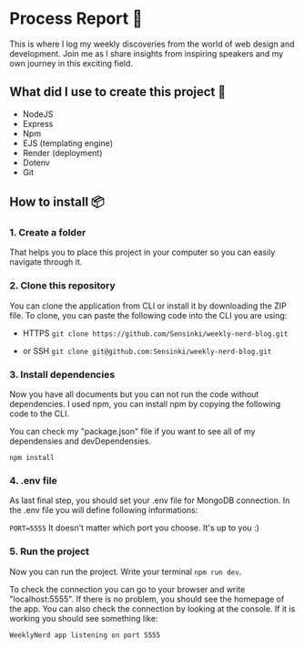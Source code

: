
# Process Report 📰

This is where I log my weekly discoveries from the world of web design and development. Join me as I share insights from inspiring speakers and my own journey in this exciting field.


## What did I use to create this project 🚸
- NodeJS
- Express
- Npm
- EJS (templating engine)
- Render (deployment)
- Dotenv
- Git

## How to install 📦

### 1. Create a folder
That helps you to place this project in your computer so you can easily navigate through it. 

### 2. Clone this repository 
You can clone the application from CLI or install it by downloading the ZIP file. To clone, you can paste the following code into the CLI you are using:

* HTTPS
`git clone https://github.com/Sensinki/weekly-nerd-blog.git`

* or SSH
`git clone git@github.com:Sensinki/weekly-nerd-blog.git`

### 3. Install dependencies
Now you have all documents but you can not run the code without dependencies. I used npm, you can install npm by copying the following code to the CLI.

You can check my "package.json" file if you want to see all of my dependensies and devDependensies.

`npm install`

### 4. .env file 
As last final step, you should set your .env file for MongoDB connection. In the .env file you will define following informations:

`PORT=5555`
It doesn't matter which port you choose. It's up to you :)

### 5. Run the project
Now you can run the project. Write your terminal `npm run dev`. 

To check the connection you can go to your browser and write "localhost:5555". If there is no problem, you should see the homepage of the app.
You can also check the connection by looking at the console. If it is working you should see something like:

`WeeklyNerd app listening on port 5555`